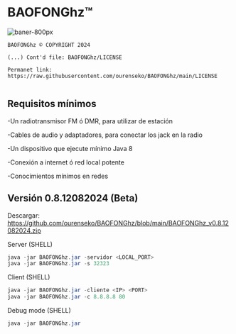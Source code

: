 <h1>BAOFONGhz™</h1>

![baner-800px](https://github.com/ourenseko/BAOFONGhz/assets/25538565/2f8f2af3-63df-4168-862d-042b93d8f30c)



```Licencia de uso, not comercial purporses
BAOFONGhz ©️ COPYRIGHT 2024

(...) Cont'd file: BAOFONGhz/LICENSE

Permanet link: https://raw.githubusercontent.com/ourenseko/BAOFONGhz/main/LICENSE


```






Requisitos mínimos
---

-Un radiotransmisor FM ó DMR, para utilizar de estación

-Cables de audio y adaptadores, para conectar los jack en la radio

-Un dispositivo que ejecute mínimo Java 8

-Conexión a internet ó red local potente

-Conocimientos mínimos en redes

Versión 0.8.12082024 (Beta)
---
Descargar:  https://github.com/ourenseko/BAOFONGhz/blob/main/BAOFONGhz_v0.8.12082024.zip



Server (SHELL)
```Java
java -jar BAOFONGhz.jar -servidor <LOCAL_PORT>
java -jar BAOFONGhz.jar -s 32323
```

Client (SHELL)
```Java
java -jar BAOFONGhz.jar -cliente <IP> <PORT>
java -jar BAOFONGhz.jar -c 8.8.8.8 80
```

Debug mode (SHELL)
```Java
java -jar BAOFONGhz.jar 
```
